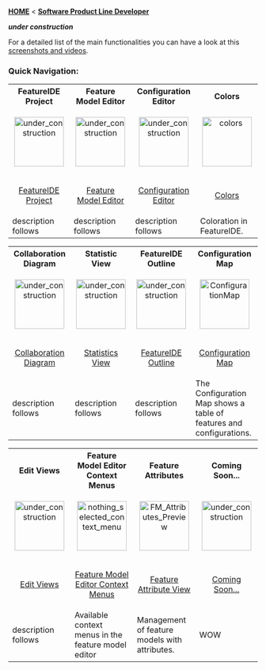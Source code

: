 <!-- Breadcrumb -->
[**HOME**](https://github.com/FeatureIDE/FeatureIDE/wiki) < [**Software Product Line Developer**](https://github.com/FeatureIDE/FeatureIDE/wiki/Software-Product-Line-Developer)

<!-- Introduction -->
_**under construction**_
 
For a detailed list of the main functionalities you can have a look at this [screenshots and videos](http://wwwiti.cs.uni-magdeburg.de/iti_db/research/featureide/#screenshots).

<!-- Quick-Navigation-Table -->
### Quick Navigation:

<table>
	<tr>
		<th>
			FeatureIDE Project
		</th>
		<th>
			Feature Model Editor
		</th>
		<th>
			Configuration Editor
		</th>
		<th>
			Colors
		</th>
	</tr>
	<tr>
		<td width="160px">
			<p align="center">
				<img height="100" width="100" alt="under_construction" src="https://github.com/FeatureIDE/FeatureIDE/wiki/Assets/under_construction.png">
			</p>
		</td>
		<td width="160px">
			<p align="center">
				<img height="100" width="100" alt="under_construction" src="https://github.com/FeatureIDE/FeatureIDE/wiki/Assets/under_construction.png">
			</p>
		</td>
		<td width="160px">
			<p align="center">
				<img height="100" width="100" alt="under_construction" src="https://github.com/FeatureIDE/FeatureIDE/wiki/Assets/under_construction.png">
			</p>
		</td>
		<td width="160px">
			<p align="center">
				<img height="100" width="100" alt="colors" src="https://raw.githubusercontent.com/wiki/FeatureIDE/FeatureIDE/Assets/Colors/ColoredFeatureDiagram.png">
			</p>
		</td>
	</tr>
	<tr>
		<td>
			<p align="center">
				<a href="/FeatureIDE/FeatureIDE/wiki/FeatureIDE-Project">FeatureIDE Project</a>
			</p>
		</td>
		<td>
			<p align="center">
				<a href="/FeatureIDE/FeatureIDE/wiki/Feature-Model-Editor">Feature Model Editor</a>
			</p>
		</td>
		<td>
			<p align="center">
				<a href="/FeatureIDE/FeatureIDE/wiki/Configuration-Editor">Configuration Editor</a>
			</p>
		</td>
		<td>
			<p align="center">
				<a href="/FeatureIDE/FeatureIDE/wiki/Colors">Colors</a>
			</p>
		</td>
	</tr>
	<tr>
		<td>
			description follows
		</td>
		<td>
			description follows
		</td>
		<td>
			description follows
		</td>
		<td>
			Coloration in FeatureIDE.
		</td>
	</tr>
</table>
<table>
	<tr>
		<th>
			Collaboration Diagram
		</th>
		<th>
			Statistic View
		</th>
		<th>
			FeatureIDE Outline
		</th>
                <th>
			Configuration Map
		</th>
	</tr>
	<tr>
		<td width="160px">
			<p align="center">
				<img height="100" width="100" alt="under_construction" src="https://github.com/FeatureIDE/FeatureIDE/wiki/Assets/under_construction.png">
			</p>
		</td>
		<td width="160px">
			<p align="center">
				<img height="100" width="100" alt="under_construction" src="https://github.com/FeatureIDE/FeatureIDE/wiki/Assets/under_construction.png">
			</p>
		</td>
		<td width="160px">
			<p align="center">
				<img height="100" width="100" alt="under_construction" src="https://github.com/FeatureIDE/FeatureIDE/wiki/Assets/under_construction.png">
			</p>
		</td>
		<td width="160px">
			<p align="center">
				<img height="100" width="100" alt="ConfigurationMap" src="https://raw.githubusercontent.com/wiki/FeatureIDE/FeatureIDE/Assets/ConfigurationMap/ConfigurationMap.png">
			</p>
		</td>
	</tr>
	<tr>
		<td>
			<p align="center">
				<a href="/FeatureIDE/FeatureIDE/wiki/Collaboration-Diagram">Collaboration Diagram</a>
			</p>
		</td>
		<td>
			<p align="center">
				<a href="/FeatureIDE/FeatureIDE/wiki/Statistics-View">Statistics View</a>
			</p>
		</td>
		<td>
			<p align="center">
				<a href="/FeatureIDE/FeatureIDE/wiki/FeatureIDE-Outline">FeatureIDE Outline</a>
			</p>
		</td>
		</td>
		<td>
			<p align="center">
				<a href="/FeatureIDE/FeatureIDE/wiki/Configuration-Map">Configuration Map</a>
			</p>
		</td>
	</tr>
	<tr>
		<td>
			description follows
		</td>
		<td>
			description follows
		</td>
		<td>
			description follows
		</td>
		<td>
			The Configuration Map shows a table of features and configurations.
		</td>
	</tr>
</table>
<table>
	<tbody>
		<tr>
			<th>
				Edit Views
          </th>
			<th>
				Feature Model Editor Context Menus
			</th>
			<th>
				Feature Attributes
			</th>
			<th>
				Coming Soon...
			</th>
		</tr>
		<tr>
			<td width="160px">
				<p align="center">
					<img src="https://github.com/FeatureIDE/FeatureIDE/wiki/Assets/under_construction.png" alt="under_construction" width="100" height="100" />
				</p>
			</td>
			<td width="160px">
				<p align="center">
<img src="https://user-images.githubusercontent.com/32126695/31388234-b24ca8c6-adcd-11e7-9c6f-e991c9363ae8.png" alt="nothing_selected_context_menu" width="100" height="100" />	
				</p>
			</td>
			<td width="160px">
				<p align="center">
					<img src="https://github.com/FeatureIDE/FeatureIDE/wiki/Assets/FeatureAttributes/FM_Attributes_Preview.png" alt="FM_Attributes_Preview" width="100" height="100" />
				</p>
			</td>
			<td width="160px">
				<p align="center">
					<img src="https://github.com/FeatureIDE/FeatureIDE/wiki/Assets/under_construction.png" alt="under_construction" width="100" height="100" />
				</p>
			</td>
		</tr>
		<tr>
			<td>
				<p align="center">
					<a href="/FeatureIDE/FeatureIDE/wiki/Edit-Views">
						 Edit Views
					</a>
				</p>
			</td>
			<td>
				<p align="center">
					<a href="/FeatureIDE//FeatureIDE/wiki/Feature-Model-Editor-Context-Menus">
						 Feature Model Editor Context Menus
					</a>
				</p>
			</td>
			<td>
				<p align="center">
					<a href="/FeatureIDE/FeatureIDE/wiki/">
						 Feature Attribute View
					</a>
				</p align="center">
			</td>
			<td>
				<p align="center">
					<a href="/FeatureIDE/FeatureIDE/wiki/">
						 Coming Soon...
					</a>
				</p>
			</td>
		</tr>
		<tr>
			<td>
				description follows
			</td>
			<td>
				Available context menus in the feature model editor
			</td>
			<td>
				Management of feature models with attributes.
			</td>
			<td>
				WOW
			</td>
		</tr>
	</tbody>
</table>

<!-- Additonal content -->
